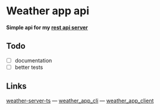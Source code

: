 # Weather app api

**Simple api for my [rest api server](https://github.com/MichalUSER/weather-server-ts)**

## Todo

- [ ] documentation
- [ ] better tests

## Links

[weather-server-ts](https://github.com/MichalUSER/weather-server-ts)
— [weather_app_cli](https://github.com/MichalUSER/weather_app_cli)
— [weather_app_client](https://github.com/MichalUSER/weather_app_client)